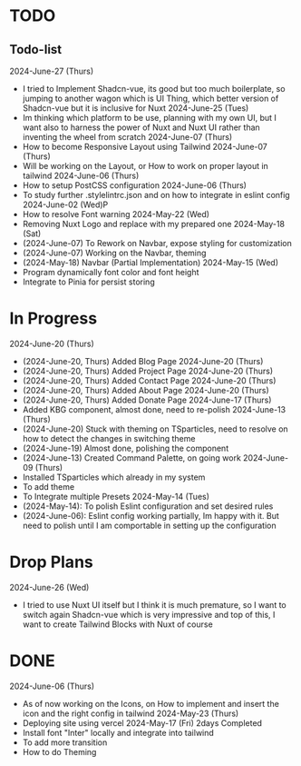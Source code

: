 # TODO

## Todo-list

2024-June-27 (Thurs)

- I tried to Implement Shadcn-vue, its good but too much boilerplate, so jumping to another wagon which is UI Thing, which better version of Shadcn-vue but it is inclusive for Nuxt
  2024-June-25 (Tues)
- Im thinking which platform to be use, planning with my own UI, but I want also to harness the power of Nuxt and Nuxt UI rather than inventing the wheel from scratch
  2024-June-07 (Thurs)
- How to become Responsive Layout using Tailwind
  2024-June-07 (Thurs)
- Will be working on the Layout, or How to work on proper layout in tailwind
  2024-June-06 (Thurs)
- How to setup PostCSS configuration
  2024-June-06 (Thurs)
- To study further .stylelintrc.json and on how to integrate in eslint config
  2024-June-02 (Wed)P
- How to resolve Font warning
  2024-May-22 (Wed)
- Removing Nuxt Logo and replace with my prepared one
  2024-May-18 (Sat)
- (2024-June-07) To Rework on Navbar, expose styling for customization
- (2024-June-07) Working on the Navbar, theming
- (2024-May-18) Navbar (Partial Implementation)
  2024-May-15 (Wed)
- Program dynamically font color and font height
- Integrate to Pinia for persist storing

# In Progress

2024-June-20 (Thurs)

- (2024-June-20, Thurs) Added Blog Page
  2024-June-20 (Thurs)
- (2024-June-20, Thurs) Added Project Page
  2024-June-20 (Thurs)
- (2024-June-20, Thurs) Added Contact Page
  2024-June-20 (Thurs)
- (2024-June-20, Thurs) Added About Page
  2024-June-20 (Thurs)
- (2024-June-20, Thurs) Added Donate Page
  2024-June-17 (Thurs)
- Added KBG component, almost done, need to re-polish
  2024-June-13 (Thurs)
- (2024-June-20) Stuck with theming on TSparticles, need to resolve on how to detect the changes in switching theme
- (2024-June-19) Almost done, polishing the component
- (2024-June-13) Created Command Palette, on going work
  2024-June-09 (Thurs)
- Installed TSparticles which already in my system
- To add theme
- To Integrate multiple Presets
  2024-May-14 (Tues)
- (2024-May-14): To polish Eslint configuration and set desired rules
- (2024-June-06): Eslint config working partially, Im happy with it. But need to polish until I am comportable in setting up the configuration

# Drop Plans

2024-June-26 (Wed)

- I tried to use Nuxt UI itself but I think it is much premature, so I want to switch again Shadcn-vue which is very impressive and top of this, I want to create Tailwind Blocks with Nuxt of course

# DONE

2024-June-06 (Thurs)

- As of now working on the Icons, on How to implement and insert the icon and the right config in tailwind
  2024-May-23 (Thurs)
- Deploying site using vercel
  2024-May-17 (Fri) 2days Completed
- Install font "Inter" locally and integrate into tailwind
- To add more transition
- How to do Theming
